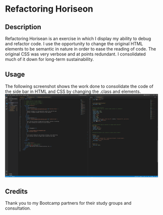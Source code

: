 # Refactoring Horiseon

## Description

Refactoring Horisean is an exercise in which I display my ability to debug and refactor code. I use the opportunity to change the original HTML elements to be semantic in nature in order to ease the reading of code. The original CSS was very verbose and at points redundant. I consolidated much of it down for long-term sustainability.

## Usage

The following screenshot shows the work done to consolidate the code of the side bar in HTML and CSS by changing the .class and elements.
![code example](assets/images/Rafactoring%20Horsion%20Screenshot.png)

## Credits

Thank you to my Bootcamp partners for their study groups and consultation.
